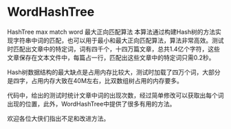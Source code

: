 # WordHashTree
HashTree max match word 最大正向匹配算法
本算法通过构建Hash树的方法实现字符串中词的匹配，也可以用于最小和最大正向匹配算法，算法非常高效。测试时匹配出文章中的特定词，词有四千个，十四万篇文章，总共1.4亿个字符，这些文章保存在文本文件中，每篇占一行，匹配出这些文章中的特定词只需0.2秒。

Hash树数据结构的最大缺点是占用内存比较大，测试时加载了四万个词，大部分是四字，占用内存大致在40M左右，比双数组树占用的内存要多。

代码中，给出的测试时统计文章中词的出现次数，经过简单修改可以获取出每个词出现的位置，此外，WordHashTree中提供了很多有用的方法。

欢迎各位大侠们指出不足和改进方法。

